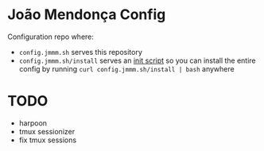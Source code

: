 # João Mendonça Config

Configuration repo where:

- `config.jmmm.sh` serves this repository
- `config.jmmm.sh/install` serves an [init script](./init.sh) so you can install the entire config by running `curl config.jmmm.sh/install | bash` anywhere


# TODO 

- harpoon
- tmux sessionizer
- fix tmux sessions
